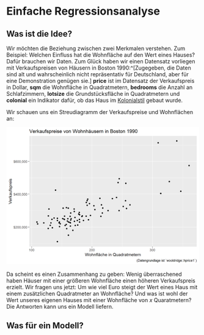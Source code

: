 # Einfache Regressionsanalyse

## Was ist die Idee?

Wir möchten die Beziehung zwischen zwei Merkmalen verstehen. Zum Beispiel: Welchen Einfluss hat die Wohnfläche auf den Wert eines Hauses? Dafür brauchen wir Daten. Zum Glück haben wir einen Datensatz vorliegen mit Verkaufspreisen von Häusern in Boston 1990:^[Zugegeben, die Daten sind alt und wahrscheinlich nicht repräsentativ für Deutschland, aber für eine Demonstration genügen sie.] **price** ist im Datensatz der Verkaufspreis in Dollar, **sqm** die Wohnfläche in Quadratmetern, **bedrooms** die Anzahl an Schlafzimmern, **lotsize** die Grundstücksfläche in Quadratmetern und **colonial** ein Indikator dafür, ob das Haus im [Kolonialstil](https://de.wikipedia.org/wiki/Kolonialstil) gebaut wurde.



<div data-pagedtable="false">
  <script data-pagedtable-source type="application/json">
{"columns":[{"label":["price"],"name":[1],"type":["dbl"],"align":["right"]},{"label":["sqm"],"name":[2],"type":["dbl"],"align":["right"]},{"label":["bedrooms"],"name":[3],"type":["int"],"align":["right"]},{"label":["lotsize"],"name":[4],"type":["dbl"],"align":["right"]},{"label":["colonial"],"name":[5],"type":["int"],"align":["right"]}],"data":[{"1":"300000","2":"226.4976","3":"4","4":"569.12402","5":"1"},{"1":"370000","2":"192.8667","3":"3","4":"920.01881","5":"1"},{"1":"191000","2":"127.6488","3":"3","4":"483.09581","5":"0"},{"1":"195000","2":"134.5236","3":"3","4":"427.35398","5":"1"},{"1":"373000","2":"233.5582","3":"4","4":"566.24403","5":"1"},{"1":"466275","2":"255.8550","3":"5","4":"795.80744","5":"1"},{"1":"332500","2":"192.0306","3":"3","4":"836.12736","5":"1"},{"1":"315000","2":"160.8152","3":"3","4":"576.92788","5":"1"},{"1":"206000","2":"164.1597","3":"3","4":"557.41824","5":"0"},{"1":"240000","2":"175.5867","3":"3","4":"268.67559","5":"0"},{"1":"285000","2":"217.0215","3":"4","4":"557.41824","5":"1"},{"1":"300000","2":"244.7066","3":"5","4":"654.68772","5":"1"},{"1":"405000","2":"313.5478","3":"3","4":"1136.85450","5":"1"},{"1":"212000","2":"176.4229","3":"3","4":"600.15364","5":"0"},{"1":"265000","2":"214.7918","3":"3","4":"605.63492","5":"1"},{"1":"227400","2":"163.5094","3":"4","4":"334.17223","5":"1"},{"1":"240000","2":"185.8061","3":"4","4":"550.17180","5":"0"},{"1":"285000","2":"164.8100","3":"3","4":"661.74835","5":"1"},{"1":"268000","2":"127.8346","3":"3","4":"524.15895","5":"1"},{"1":"310000","2":"170.4771","3":"4","4":"799.15195","5":"1"},{"1":"266000","2":"190.2654","3":"3","4":"510.40930","5":"1"},{"1":"270000","2":"197.3261","3":"3","4":"724.64371","5":"1"},{"1":"225000","2":"164.2526","3":"3","4":"557.69695","5":"0"},{"1":"150000","2":"160.9081","3":"4","4":"484.76806","5":"0"},{"1":"247000","2":"133.7804","3":"3","4":"875.61115","5":"1"},{"1":"275000","2":"179.4887","3":"3","4":"568.00919","5":"0"},{"1":"230000","2":"179.4887","3":"3","4":"623.37940","5":"0"},{"1":"343000","2":"195.6538","3":"3","4":"796.82937","5":"1"},{"1":"477500","2":"327.8548","3":"7","4":"780.38554","5":"1"},{"1":"350000","2":"190.5441","3":"4","4":"907.94141","5":"1"},{"1":"230000","2":"146.1365","3":"4","4":"446.49201","5":"1"},{"1":"335000","2":"262.8227","3":"4","4":"1401.53526","5":"0"},{"1":"251000","2":"151.4320","3":"3","4":"535.40022","5":"1"},{"1":"235000","2":"170.9416","3":"4","4":"593.00010","5":"1"},{"1":"361000","2":"191.9377","3":"4","4":"836.12736","5":"1"},{"1":"190000","2":"158.1210","3":"4","4":"325.16064","5":"0"},{"1":"360000","2":"255.4834","3":"4","4":"1011.89991","5":"1"},{"1":"575000","2":"360.4638","3":"5","4":"1452.44613","5":"1"},{"1":"209001","2":"172.2422","3":"4","4":"594.57946","5":"1"},{"1":"225000","2":"132.0152","3":"2","4":"824.97900","5":"0"},{"1":"246000","2":"154.4049","3":"3","4":"586.58979","5":"1"},{"1":"713500","2":"309.4600","3":"5","4":"2622.74572","5":"1"},{"1":"248000","2":"153.8474","3":"4","4":"654.96643","5":"1"},{"1":"230000","2":"108.7895","3":"3","4":"492.85063","5":"0"},{"1":"375000","2":"213.0267","3":"5","4":"616.59748","5":"1"},{"1":"265000","2":"163.8810","3":"3","4":"727.80242","5":"1"},{"1":"313000","2":"257.1556","3":"3","4":"92.90304","5":"0"},{"1":"417500","2":"346.8070","3":"4","4":"753.62946","5":"0"},{"1":"253000","2":"142.6991","3":"3","4":"543.48278","5":"1"},{"1":"315000","2":"152.1752","3":"4","4":"618.73425","5":"1"},{"1":"264000","2":"183.2048","3":"3","4":"616.59748","5":"1"},{"1":"255000","2":"137.3107","3":"2","4":"1418.35071","5":"0"},{"1":"210000","2":"130.8075","3":"3","4":"478.07904","5":"1"},{"1":"180000","2":"168.3403","3":"3","4":"558.99759","5":"1"},{"1":"250000","2":"159.9790","3":"3","4":"781.31457","5":"1"},{"1":"250000","2":"165.3674","3":"4","4":"522.57960","5":"1"},{"1":"209000","2":"155.5197","3":"4","4":"520.25702","5":"1"},{"1":"258000","2":"171.8706","3":"4","4":"606.19234","5":"1"},{"1":"289000","2":"178.8384","3":"3","4":"562.99242","5":"1"},{"1":"316000","2":"217.6718","3":"4","4":"514.58994","5":"0"},{"1":"225000","2":"145.5791","3":"3","4":"702.90440","5":"0"},{"1":"266000","2":"154.5907","3":"4","4":"509.48027","5":"1"},{"1":"310000","2":"128.7636","3":"6","4":"496.84546","5":"1"},{"1":"471250","2":"243.1273","3":"5","4":"1471.02674","5":"1"},{"1":"335000","2":"215.6280","3":"4","4":"745.26819","5":"1"},{"1":"495000","2":"245.0782","3":"4","4":"1111.67778","5":"1"},{"1":"279500","2":"177.9093","3":"4","4":"785.95972","5":"1"},{"1":"380000","2":"240.5260","3":"4","4":"1403.30042","5":"1"},{"1":"325000","2":"251.6743","3":"4","4":"1008.83411","5":"0"},{"1":"220000","2":"147.4371","3":"3","4":"585.28915","5":"1"},{"1":"215000","2":"157.3777","3":"3","4":"1073.40172","5":"0"},{"1":"240000","2":"142.6991","3":"3","4":"557.41824","5":"1"},{"1":"725000","2":"340.2109","3":"5","4":"2879.99424","5":"0"},{"1":"230000","2":"161.2797","3":"3","4":"376.62892","5":"1"},{"1":"306000","2":"204.8512","3":"2","4":"1923.09293","5":"0"},{"1":"425000","2":"139.5404","3":"3","4":"513.28930","5":"0"},{"1":"318000","2":"157.5636","3":"4","4":"8610.34665","5":"1"},{"1":"330000","2":"203.0860","3":"3","4":"759.76106","5":"1"},{"1":"246000","2":"179.1171","3":"4","4":"552.21567","5":"1"},{"1":"225000","2":"120.2165","3":"3","4":"1750.10747","5":"0"},{"1":"111000","2":"142.6062","3":"4","4":"400.87662","5":"1"},{"1":"268125","2":"183.9480","3":"3","4":"480.03001","5":"1"},{"1":"244000","2":"194.1674","3":"4","4":"733.28369","5":"1"},{"1":"295000","2":"170.6629","3":"3","4":"562.62081","5":"1"},{"1":"236000","2":"159.3287","3":"3","4":"541.43892","5":"0"},{"1":"202500","2":"146.2294","3":"3","4":"589.09818","5":"0"},{"1":"219000","2":"110.0901","3":"2","4":"591.04914","5":"0"},{"1":"242000","2":"164.8100","3":"4","4":"459.87005","5":"1"}],"options":{"columns":{"min":{},"max":[10]},"rows":{"min":[10],"max":[10]},"pages":{}}}
  </script>
</div>

Wir schauen uns ein Streudiagramm der Verkaufspreise und Wohnflächen an:

<img src="01-einfache-regressionsanalyse_files/figure-html/unnamed-chunk-3-1.png" width="672" />

Da scheint es einen Zusammenhang zu geben: Wenig überraschened haben Häuser mit einer größeren Wohnfläche einen höheren Verkaufspreis erzielt. Wir fragen uns jetzt: Um wie viel Euro steigt der Wert eines Haus mit einem zusätzlichen Quadratmeter an Wohnfläche? Und was ist wohl der Wert unseres eigenen Hauses mit einer Wohnfläche von $x$ Quaratmetern? Die Antworten kann uns ein Modell liefern.

## Was für ein Modell?


